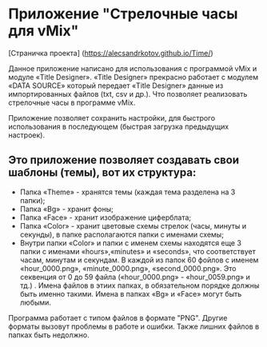 # Приложение "Стрелочные часы для vMix"

[Страничка проекта] (https://alecsandrkotov.github.io/Time/)

Данное приложение написано для использования с программой vMix и модуле «Title Designer». «Title Designer» прекрасно работает с модулем «DATA SOURCE» который передает «Title Designer» данные из импортированных файлов (txt, csv и др.). Что позволяет реализовать стрелочные часы в программе vMix.

Приложение позволяет сохранить настройки, для быстрого использования в последующем (быстрая загрузка предыдущих настроек).

## Это приложение позволяет создавать свои шаблоны (темы), вот их структура:

* Папка «Theme» - хранятся темы (каждая тема разделена на 3 папки);
* Папка «Bg» - хранит фоны;
* Папка «Face» - хранит изображение циферблата;
* Папка «Color» - хранит цветовые схемы стрелок (часы, минуты и секунды), в папке располагаются папки с именами схемы;<br>
* Внутри папки «Color» и папки с именем схемы находятся еще 3 папки с именами «hours»,«minutes» и «seconds», что соответствует часам, минутам и секундам. В каждой из папок 60 фойлов с именем «hour_0000.png», «minute_0000.png», «second_0000.png». Это секвенция от 0 до 59 файла («hour_0000.png» - «hour_0059.png» и тд.) . Имена файлов в этиих папках, в обязательном порядке должны быть именно такими. Имена в папках «Bg» и «Face» могут быть любыми.

Программа работает с типом файлов в формате "PNG". Другие форматы вызовут проблемы в работе и ошибки. Также лишних файлов в папках быть недолжно. 
